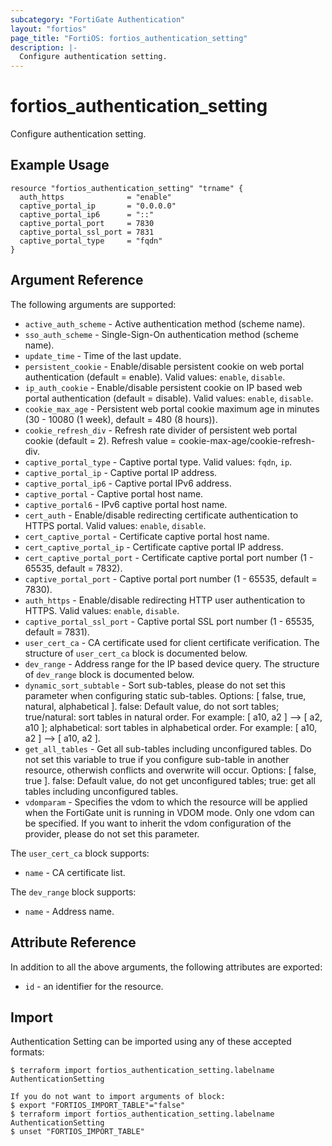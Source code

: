 ```yaml
---
subcategory: "FortiGate Authentication"
layout: "fortios"
page_title: "FortiOS: fortios_authentication_setting"
description: |-
  Configure authentication setting.
---
```


# fortios_authentication_setting
Configure authentication setting.

## Example Usage

```hcl
resource "fortios_authentication_setting" "trname" {
  auth_https              = "enable"
  captive_portal_ip       = "0.0.0.0"
  captive_portal_ip6      = "::"
  captive_portal_port     = 7830
  captive_portal_ssl_port = 7831
  captive_portal_type     = "fqdn"
}
```

## Argument Reference

The following arguments are supported:

* `active_auth_scheme` - Active authentication method (scheme name).
* `sso_auth_scheme` - Single-Sign-On authentication method (scheme name).
* `update_time` - Time of the last update.
* `persistent_cookie` - Enable/disable persistent cookie on web portal authentication (default = enable). Valid values: `enable`, `disable`.
* `ip_auth_cookie` - Enable/disable persistent cookie on IP based web portal authentication (default = disable). Valid values: `enable`, `disable`.
* `cookie_max_age` - Persistent web portal cookie maximum age in minutes (30 - 10080 (1 week), default = 480 (8 hours)).
* `cookie_refresh_div` - Refresh rate divider of persistent web portal cookie (default = 2). Refresh value = cookie-max-age/cookie-refresh-div.
* `captive_portal_type` - Captive portal type. Valid values: `fqdn`, `ip`.
* `captive_portal_ip` - Captive portal IP address.
* `captive_portal_ip6` - Captive portal IPv6 address.
* `captive_portal` - Captive portal host name.
* `captive_portal6` - IPv6 captive portal host name.
* `cert_auth` - Enable/disable redirecting certificate authentication to HTTPS portal. Valid values: `enable`, `disable`.
* `cert_captive_portal` - Certificate captive portal host name.
* `cert_captive_portal_ip` - Certificate captive portal IP address.
* `cert_captive_portal_port` - Certificate captive portal port number (1 - 65535, default = 7832).
* `captive_portal_port` - Captive portal port number (1 - 65535, default = 7830).
* `auth_https` - Enable/disable redirecting HTTP user authentication to HTTPS. Valid values: `enable`, `disable`.
* `captive_portal_ssl_port` - Captive portal SSL port number (1 - 65535, default = 7831).
* `user_cert_ca` - CA certificate used for client certificate verification. The structure of `user_cert_ca` block is documented below.
* `dev_range` - Address range for the IP based device query. The structure of `dev_range` block is documented below.
* `dynamic_sort_subtable` - Sort sub-tables, please do not set this parameter when configuring static sub-tables. Options: [ false, true, natural, alphabetical ]. false: Default value, do not sort tables; true/natural: sort tables in natural order. For example: [ a10, a2 ] --> [ a2, a10 ]; alphabetical: sort tables in alphabetical order. For example: [ a10, a2 ] --> [ a10, a2 ].
* `get_all_tables` - Get all sub-tables including unconfigured tables. Do not set this variable to true if you configure sub-table in another resource, otherwish conflicts and overwrite will occur. Options: [ false, true ]. false: Default value, do not get unconfigured tables; true: get all tables including unconfigured tables. 
* `vdomparam` - Specifies the vdom to which the resource will be applied when the FortiGate unit is running in VDOM mode. Only one vdom can be specified. If you want to inherit the vdom configuration of the provider, please do not set this parameter.

The `user_cert_ca` block supports:

* `name` - CA certificate list.

The `dev_range` block supports:

* `name` - Address name.


## Attribute Reference

In addition to all the above arguments, the following attributes are exported:
* `id` - an identifier for the resource.

## Import

Authentication Setting can be imported using any of these accepted formats:
```
$ terraform import fortios_authentication_setting.labelname AuthenticationSetting

If you do not want to import arguments of block:
$ export "FORTIOS_IMPORT_TABLE"="false"
$ terraform import fortios_authentication_setting.labelname AuthenticationSetting
$ unset "FORTIOS_IMPORT_TABLE"
```
